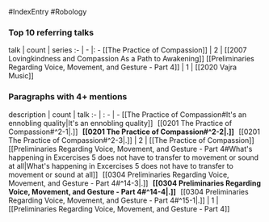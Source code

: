 #IndexEntry #Robology

### Top 10 referring talks
talk | count | series
:- | - |: -
[[The Practice of Compassion]] | 2 | [[2007 Lovingkindness and Compassion As a Path to Awakening]]
[[Preliminaries Regarding Voice, Movement, and Gesture - Part 4]] | 1 | [[2020 Vajra Music]]

### Paragraphs with 4+ mentions
description | count | talk
:- | : - | -
[[The Practice of Compassion#It's an ennobling quality\|It's an ennobling quality]] &nbsp;&nbsp;[[0201 The Practice of Compassion#^2-1\|.]] &nbsp; **[[0201 The Practice of Compassion#^2-2\|.]]** &nbsp; [[0201 The Practice of Compassion#^2-3\|.]] | 2 | [[The Practice of Compassion]]
[[Preliminaries Regarding Voice, Movement, and Gesture - Part 4#What's happening in Excercises 5 does not have to transfer to movement or sound at all\|What's happening in Excercises 5 does not have to transfer to movement or sound at all]] &nbsp;&nbsp;[[0304 Preliminaries Regarding Voice, Movement, and Gesture - Part 4#^14-3\|.]] &nbsp; **[[0304 Preliminaries Regarding Voice, Movement, and Gesture - Part 4#^14-4\|.]]** &nbsp; [[0304 Preliminaries Regarding Voice, Movement, and Gesture - Part 4#^15-1\|.]] | 1 | [[Preliminaries Regarding Voice, Movement, and Gesture - Part 4]]

